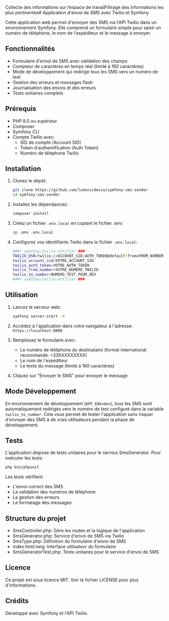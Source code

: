 Collecte des informations sur l’espace de travailFiltrage des informations les plus pertinentes# Application d'envoi de SMS avec Twilio et Symfony

Cette application web permet d'envoyer des SMS via l'API Twilio dans un environnement Symfony. Elle comprend un formulaire simple pour saisir un numéro de téléphone, le nom de l'expéditeur et le message à envoyer.

## Fonctionnalités

- Formulaire d'envoi de SMS avec validation des champs
- Compteur de caractères en temps réel (limité à 160 caractères)
- Mode de développement qui redirige tous les SMS vers un numéro de test
- Gestion des erreurs et messages flash
- Journalisation des envois et des erreurs
- Tests unitaires complets

## Prérequis

- PHP 8.0 ou supérieur
- Composer
- Symfony CLI
- Compte Twilio avec:
  - SID de compte (Account SID)
  - Token d'authentification (Auth Token)
  - Numéro de téléphone Twilio

## Installation

1. Clonez le dépôt:
   ```bash
   git clone https://github.com/ludovicdevio/symfony-sms-sender
   cd symfony-sms-sender
   ```

2. Installez les dépendances:
   ```bash
   composer install
   ```

3. Créez un fichier `.env.local` en copiant le fichier .env:
   ```bash
   cp .env .env.local
   ```

4. Configurez vos identifiants Twilio dans le fichier `.env.local`:
   ```bash
   ###> symfony/twilio-notifier ###
   TWILIO_DSN=twilio://ACCOUNT_SID:AUTH_TOKEN@default?from=FROM_NUMBER
   twilio_account_sid=VOTRE_ACCOUNT_SID
   twilio_auth_token=VOTRE_AUTH_TOKEN
   twilio_from_number=VOTRE_NUMERO_TWILIO
   twilio_to_number=NUMERO_TEST_POUR_DEV
   ###< symfony/twilio-notifier ###
   ```

## Utilisation

1. Lancez le serveur web:
   ```bash
   symfony server:start -d
   ```

2. Accédez à l'application dans votre navigateur à l'adresse: `https://localhost:8000`

3. Remplissez le formulaire avec:
   - Le numéro de téléphone du destinataire (format international recommandé: +33XXXXXXXXX)
   - Le nom de l'expéditeur
   - Le texte du message (limité à 160 caractères)

4. Cliquez sur "Envoyer le SMS" pour envoyer le message

## Mode Développement

En environnement de développement (`APP_ENV=dev`), tous les SMS sont automatiquement redirigés vers le numéro de test configuré dans la variable `twilio_to_number`. Cela vous permet de tester l'application sans risquer d'envoyer des SMS à de vrais utilisateurs pendant la phase de développement.

## Tests

L'application dispose de tests unitaires pour le service SmsGenerator. Pour exécuter les tests:

```bash
php bin/phpunit
```

Les tests vérifient:
- L'envoi correct des SMS
- La validation des numéros de téléphone
- La gestion des erreurs
- Le formatage des messages

## Structure du projet

- SmsController.php: Gère les routes et la logique de l'application
- SmsGenerator.php: Service d'envoi de SMS via Twilio
- SmsType.php: Définition du formulaire d'envoi de SMS
- index.html.twig: Interface utilisateur du formulaire
- SmsGeneratorTest.php: Tests unitaires pour le service d'envoi de SMS

## Licence

Ce projet est sous licence MIT. Voir le fichier LICENSE pour plus d'informations.

## Crédits

Développé avec Symfony et l'API Twilio.
